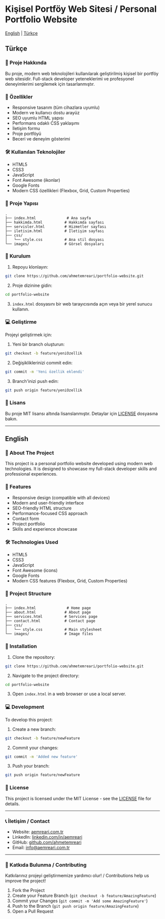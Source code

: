 # Kişisel Portföy Web Sitesi / Personal Portfolio Website

[English](#english) | [Türkçe](#türkçe)

## Türkçe

### 📝 Proje Hakkında

Bu proje, modern web teknolojileri kullanılarak geliştirilmiş kişisel bir portföy web sitesidir. Full-stack developer yeteneklerimi ve profesyonel deneyimlerimi sergilemek için tasarlanmıştır.

### 🚀 Özellikler

- Responsive tasarım (tüm cihazlara uyumlu)
- Modern ve kullanıcı dostu arayüz
- SEO uyumlu HTML yapısı
- Performans odaklı CSS yaklaşımı
- İletişim formu
- Proje portföyü
- Beceri ve deneyim gösterimi

### 🛠️ Kullanılan Teknolojiler

- HTML5
- CSS3
- JavaScript
- Font Awesome (ikonlar)
- Google Fonts
- Modern CSS özellikleri (Flexbox, Grid, Custom Properties)

### 📂 Proje Yapısı

```
.
├── index.html              # Ana sayfa
├── hakkimda.html          # Hakkımda sayfası
├── servisler.html         # Hizmetler sayfası
├── iletisim.html          # İletişim sayfası
├── css/
│   └── style.css          # Ana stil dosyası
└── images/                # Görsel dosyaları
```

### 🔧 Kurulum

1. Repoyu klonlayın:
```bash
git clone https://github.com/ahmetemreari/portfolio-website.git
```

2. Proje dizinine gidin:
```bash
cd portfolio-website
```

3. `index.html` dosyasını bir web tarayıcısında açın veya bir yerel sunucu kullanın.

### 💻 Geliştirme

Projeyi geliştirmek için:

1. Yeni bir branch oluşturun:
```bash
git checkout -b feature/yeniOzellik
```

2. Değişikliklerinizi commit edin:
```bash
git commit -m 'Yeni özellik eklendi'
```

3. Branch'inizi push edin:
```bash
git push origin feature/yeniOzellik
```

### 📝 Lisans

Bu proje MIT lisansı altında lisanslanmıştır. Detaylar için [LICENSE](LICENSE) dosyasına bakın.

---

## English

### 📝 About The Project

This project is a personal portfolio website developed using modern web technologies. It is designed to showcase my full-stack developer skills and professional experiences.

### 🚀 Features

- Responsive design (compatible with all devices)
- Modern and user-friendly interface
- SEO-friendly HTML structure
- Performance-focused CSS approach
- Contact form
- Project portfolio
- Skills and experience showcase

### 🛠️ Technologies Used

- HTML5
- CSS3
- JavaScript
- Font Awesome (icons)
- Google Fonts
- Modern CSS features (Flexbox, Grid, Custom Properties)

### 📂 Project Structure

```
.
├── index.html              # Home page
├── about.html             # About page
├── services.html          # Services page
├── contact.html           # Contact page
├── css/
│   └── style.css          # Main stylesheet
└── images/                # Image files
```

### 🔧 Installation

1. Clone the repository:
```bash
git clone https://github.com/ahmetemreari/portfolio-website.git
```

2. Navigate to the project directory:
```bash
cd portfolio-website
```

3. Open `index.html` in a web browser or use a local server.

### 💻 Development

To develop this project:

1. Create a new branch:
```bash
git checkout -b feature/newFeature
```

2. Commit your changes:
```bash
git commit -m 'Added new feature'
```

3. Push your branch:
```bash
git push origin feature/newFeature
```

### 📝 License

This project is licensed under the MIT License - see the [LICENSE](LICENSE) file for details.

---

### 📞 İletişim / Contact

- Website: [aemreari.com.tr](https://aemreari.com.tr)
- LinkedIn: [linkedin.com/in/aemreari](https://linkedin.com/in/aemreari)
- GitHub: [github.com/ahmetemreari](https://github.com/ahmetemreari)
- Email: info@aemreari.com.tr

---

### 🤝 Katkıda Bulunma / Contributing

Katkılarınız projeyi geliştirmemize yardımcı olur! / Contributions help us improve the project!

1. Fork the Project
2. Create your Feature Branch (`git checkout -b feature/AmazingFeature`)
3. Commit your Changes (`git commit -m 'Add some AmazingFeature'`)
4. Push to the Branch (`git push origin feature/AmazingFeature`)
5. Open a Pull Request
